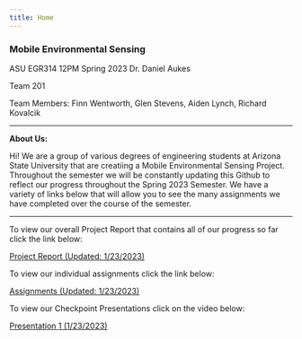 ```yaml
---
title: Home
---
```


### Mobile Environmental Sensing

ASU EGR314 12PM Spring 2023
Dr. Daniel Aukes

Team 201

Team Members: Finn Wentworth, Glen Stevens, Aiden Lynch, Richard Kovalcik

***

**About Us:**

Hi! We are a group of various degrees of engineering students at Arizona State University that are creatiing a Mobile Environmental Sensing Project. Throughout the semester we will be constantly updating this Github to reflect our progress throughout the Spring 2023 Semester. We have a variety of links below that will allow you to see the many assignments we have completed over the course of the semester.

***

To view our overall Project Report that contains all of our progress so far click the link below:

[Project Report (Updated: 1/23/2023)](https://egr314-team201.github.io/report/)

To view our individual assignments click the link below:

[Assignments (Updated: 1/23/2023)](https://egr314-team201.github.io/Assignments/)

To view our Checkpoint Presentations click on the video below:

[Presentation 1 (1/23/2023)](https://www.youtube.com/embed/B-IFwF61iC0)

<style>
  .footer {
    display: none;
  }
</style>
